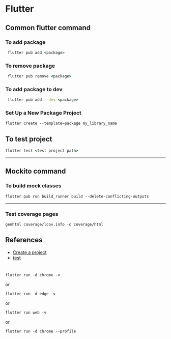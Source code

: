 # Flutter

## Common flutter command
### To add package
```cmd
 flutter pub add <package>
```
### To remove package
```cmd
 flutter pub remove <package>
```
### To add package to dev
```cmd
 flutter pub add --dev <package>
```
### Set Up a New Package Project
```flutter
flutter create --template=package my_library_name
```
## To test project
```cmd
flutter test <test project path>
```

---

## Mockito command
### To build mock classes
```flutter
flutter pub run build_runner build --delete-conflicting-outputs
```

---

### Test coverage pages
```flutter
genhtml coverage/lcov.info -o coverage/html
```

## References
- [Create a project](https://docs.flutter.dev/reference/flutter-cli?gclid=CjwKCAjw7c2pBhAZEiwA88pOFxDVj7EIL-tpmke6dxRNqZzJ611wFF883vhQf1dhzlCcThA5693VhBoCo94QAvD_BwE&gclsrc=aw.ds)
- [test](https://pub.dev/packages/test#running-tests)

# 
```
flutter run -d chrome -v
```
or 
```
flutter run -d edge -v
```
or
```
flutter run web -v
```
or 
```
flutter run -d chrome --profile
```
